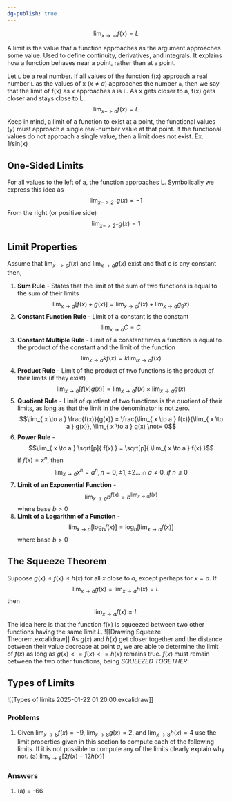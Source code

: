 ```yaml
---
dg-publish: true
---
```


$$
\lim_{x\rightarrow\infty}f(x)= L
$$

A limit is the value that a function approaches as the argument approaches some value. Used to define continuity, derivatives, and integrals.
It explains how a function behaves near a point, rather than at a point. 

Let `L` be a real number. If all values of the function f(x) approach a real number `L` as the values of x ($x \not= a$) approaches the number `a`, then we say that the limit of f(x) as x approaches a is `L`. As x gets closer to a, f(x) gets closer and stays close to L.
$$
\lim_{x->a}f(x)=L
$$
Keep in mind, a limit of a function to exist at a point, the functional values (y) must approach a single real-number value at that point. If the functional values do not approach a single value, then a limit does not exist. Ex. 1/sin(x)

## One-Sided Limits
For all values to the left of a, the function approaches L. Symbolically we express this idea as 
$$
\lim_{x->2^-}g(x) = -1
$$
From the right (or positive side)
$$
\lim_{x->2^+}g(x) = 1
$$
## Limit Properties
Assume that $\lim_{x->a}f(x)$ and $\lim_{ x \to a }g(x)$ exist and that c is any constant then,
1.  **Sum Rule**  - States that the limit of the sum of two functions is equal to the sum of their limits$$\lim_{ x \to a } [f(x)+g(x)] = \lim_{ x \to a } f(x) + \lim_{ x \to a } g_{9}x)$$
2. **Constant Function Rule** - Limit of a constant is the constant $$\lim_{ x \to a } C = C$$
3. **Constant Multiple Rule** - Limit of a constant times a function is equal to the product of the constant and the limit of the function $$\lim_{ x \to a } kf(x) = k\lim_{ ix \to a } f(x)$$
4. **Product Rule** - Limit of the product of two functions is the product of their limits (if they exist) $$\lim_{ x \to a } [f(x)g(x)] = \lim_{ x \to a } f(x) \times \lim_{ x \to a } g(x)$$
5. **Quotient Rule** - Limit of quotient of two functions is the quotient of their limits, as long as that the limit in the denominator is not zero. $$\lim_{ x \to a } \frac{f(x)}{g(x)} = \frac{\lim_{ x \to a } f(x)}{\lim_{ x \to a } g(x)}, \lim_{ x \to a } g(x) \not= 0$$
6. **Power Rule** - $$\lim_{ x \to a } \sqrt[p]{ f(x) } = \sqrt[p]{ \lim_{ x \to a } f(x) }$$ if $f(x) = x^n$, then $$\lim_{ x \to a } x^n = a^n, n =0, \pm 1, \pm 2\dots \cap a \not= 0, ~if~n \leq 0$$
7. **Limit of an Exponential Function** - $$\lim_{ x \to a } b^{f(x)} = b^{\lim_{ x \to a } f(x)}$$ where base $b > 0$
8. **Limit of a Logarithm of a Function** - $$\lim_{ x \to a } [\log_{b}f(x)] = \log_{b}[\lim_{ x \to a } f(x)]$$ where base $b>0$
## The Squeeze Theorem 
Suppose $g(x) \leq f(x)\leq h(x)$ for all $x$ close to $a$, except perhaps for $x=a$. If $$\lim_{ x \to a } g(x)=\lim_{ x \to a } h(x)=L$$then $$\lim_{ x \to a } f(x) = L$$The idea here is that the function f(x) is squeezed between two other functions having the same limit $L$.
![[Drawing Squeeze Theorem.excalidraw]]
As $g(x)$ and $h(x)$ get closer together and the distance between their value decrease at point $a$, we are able to determine the limit of $f(x)$ as long as $g(x) <= f(x) <= h(x)$ remains true. $f(x)$ must remain between the two other functions, being  *SQUEEZED TOGETHER*.
## Types of Limits
![[Types of limits 2025-01-22 01.20.00.excalidraw]]

### Problems
1. Given $\lim_{ x \to 8 }f(x) = -9$, $\lim_{ x \to 8 }g(x) = 2$, and $\lim_{ x \to 8 }h(x) = 4$ use the limit properties given in this section to compute each of the following limits. If it is not possible to compute any of the limits clearly explain why not.
	(a) $\lim_{ x \to 8 }[2f(x)-12h(x)]$ 


### Answers
1. (a) = -66